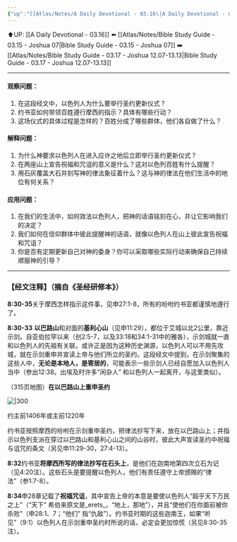 ```yaml
---
{"up":"[[Atlas/Notes/A Daily Devotional - 03.16\|A Daily Devotional - 03.16]]","dg-publish":true,"permalink":"/atlas/notes/bible-study-guide-03-16-joshua-08-30-35/","dgPassFrontmatter":true}
---
```


⬆️UP: [[A Daily Devotional - 03.16]]
⬅️ [[Atlas/Notes/Bible Study Guide - 03.15 - Joshua 07\|Bible Study Guide - 03.15 - Joshua 07]]
➡️ [[Atlas/Notes/Bible Study Guide - 03.17 - Joshua 12.07-13.13\|Bible Study Guide - 03.17 - Joshua 12.07-13.13]] 

---


#### 观察问题：  
1. 在这段经文中，以色列人为什么要举行圣约更新仪式？  
2. 约书亚如何带领百姓遵行摩西的指示？具体有哪些行动？  
3. 这场仪式的具体过程是怎样的？百姓分成了哪些群体，他们各自做了什么？  

#### 解释问题：  
1. 为什么神要求以色列人在进入应许之地后立即举行圣约更新仪式？  
2. 在两座山上宣告祝福和咒诅的意义是什么？这对以色列百姓有什么提醒？  
3. 用石灰覆盖大石并刻写神的律法象征着什么？这与神的律法在他们生活中的地位有何关系？  

#### 应用问题：  
1. 在我们的生活中，如何效法以色列人，把神的话语铭刻在心，并让它影响我们的决定？  
2. 我们如何在信仰群体中彼此提醒神的话语，就像以色列人在山上彼此宣告祝福和咒诅？  
3. 你是否有定期更新自己对神的委身？你可以采取哪些实际行动来确保自己持续顺服神的引导？

---
### 【经文注释】（摘自《圣经研修本》）

**8:30-35**关于摩西怎样指示这件事，见申27:1-8，所有的吩咐约书亚都谨慎地遵行了。

**8:30-33** **以巴路山**和对面的**基利心山**（见申11:29），都位于艾城以北2公里，靠近示剑。自亚伯拉罕以来（创2:5-7，以及33:18和34:1-31中的雅各），示剑城就一直和以色列人的先祖有关联。或许正是因为这种历史渊源，以色列人可以不用先攻城，就在示剑重申并宣读上帝与他们所立的圣约。这段经文中提到，在示剑聚集的这些人中，**无论是本地人，是寄居的**，可能表示一些示剑人已经自愿加入以色列人当中（参出12:38。出埃及时许多“闲杂人” 和以色列人一起离开，与这里类似）。

（315页地图）**在以巴路山上重申圣约**

![|300](https://yimawusi.net/wp-content/uploads/2022/07/map-06-04-p315.jpg?w=627)

约主前1406年或主前1220年

约书亚按照摩西的吩咐在示剑重申圣约，把律法抄写下来，放在以巴路山上；并指示以色列支派在穿过以巴路山和基利心山之间的山谷时，彼此大声宣读圣约中祝福与诅咒的条文（另见申11:29-30，27:4-13）。

**8:32**约书亚**将摩西所写的律法抄写在石头上**，是他们在迦南地第四次立石为记（见4:20注）。这些石头是要提醒以色列人，他们有责任遵守上帝颁赐的“律法”（参1:7-8）。

**8:34**申28章记载了**祝福咒诅**，其中宣告上帝的本意是要使以色列人“超乎天下万民之上”（“天下” 希伯来原文是_erets_，“地上，那地”），并且“使他们在你面前被你杀败”（申28:1、7；“他们” 指“仇敌”）。约书亚时期的这些迦南王，如果“听见”（9:1）以色列人在示剑重申圣约时所说的话，必定会更加惊慌（另见8:30-35注）。